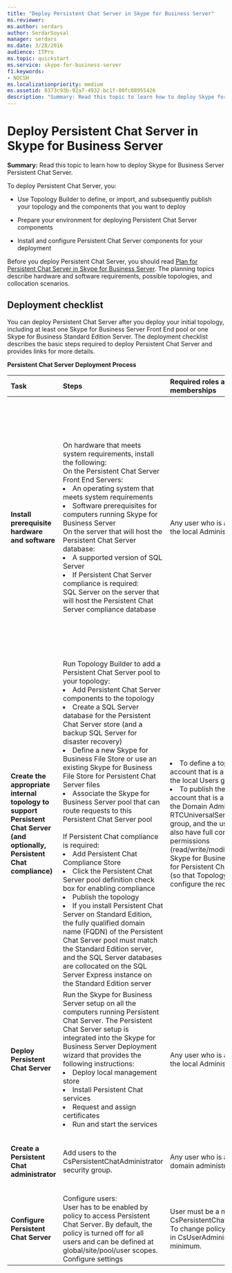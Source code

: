 ```yaml
---
title: "Deploy Persistent Chat Server in Skype for Business Server"
ms.reviewer: 
ms.author: serdars
author: SerdarSoysal
manager: serdars
ms.date: 3/28/2016
audience: ITPro
ms.topic: quickstart
ms.service: skype-for-business-server
f1.keywords:
- NOCSH
ms.localizationpriority: medium
ms.assetid: 8373c93b-92a7-4932-bc1f-00fc08955426
description: "Summary: Read this topic to learn how to deploy Skype for Business Server Persistent Chat Server."
---
```


# Deploy Persistent Chat Server in Skype for Business Server
 
**Summary:** Read this topic to learn how to deploy Skype for Business Server Persistent Chat Server.
  
To deploy Persistent Chat Server, you: 
  
- Use Topology Builder to define, or import, and subsequently publish your topology and the components that you want to deploy
    
- Prepare your environment for deploying Persistent Chat Server components
    
- Install and configure Persistent Chat Server components for your deployment
    
Before you deploy Persistent Chat Server, you should read [Plan for Persistent Chat Server in Skype for Business Server](../../plan-your-deployment/persistent-chat-server/persistent-chat-server.md). The planning topics describe hardware and software requirements, possible topologies, and collocation scenarios. 
  
## Deployment checklist

You can deploy Persistent Chat Server after you deploy your initial topology, including at least one Skype for Business Server Front End pool or one Skype for Business Standard Edition Server. The deployment checklist describes the basic steps required to deploy Persistent Chat Server and provides links for more details.
  
**Persistent Chat Server Deployment Process**

|**Task**|**Steps**|**Required roles and group memberships**|**Related topics**|
|:-----|:-----|:-----|:-----|
|**Install prerequisite hardware and software** <br/> | On hardware that meets system requirements, install the following: <br/> On the Persistent Chat Server Front End Servers: <br/><li>  An operating system that meets system requirements <br/><li>  Software prerequisites for computers running Skype for Business Server <br/>  On the server that will host the Persistent Chat Server database: <br/><li>  A supported version of SQL Server <br/><li>  If Persistent Chat Server compliance is required: <br/>  SQL Server on the server that will host the Persistent Chat Server compliance database <br/> |Any user who is a member of the local Administrators group.  <br/> |<li>[Environmental requirements for Skype for Business Server](../../plan-your-deployment/requirements-for-your-environment/environmental-requirements.md) <br/><li> [Hardware and software requirements for Persistent Chat Server in Skype for Business Server](../../plan-your-deployment/persistent-chat-server/hardware-and-software-requirements.md) <br/><li> For Skype for Business Server 2015, see [Server requirements for Skype for Business Server 2015](../../plan-your-deployment/requirements-for-your-environment/server-requirements.md) and for Skype for Business Server 2019, see [System requirements for Skype for Business Server 2019](../../../SfBServer2019/plan/system-requirements.md) |
|**Create the appropriate internal topology to support Persistent Chat Server (and optionally, Persistent Chat compliance)** <br/> | Run Topology Builder to add a Persistent Chat Server pool to your topology: <br/><li>  Add Persistent Chat Server components to the topology <br/><li>  Create a SQL Server database for the Persistent Chat Server store (and a backup SQL Server for disaster recovery) <br/><li> Define a new Skype for Business File Store or use an existing Skype for Business File Store for Persistent Chat Server files <br/>  <li>Associate the Skype for Business Server pool that can route requests to this Persistent Chat Server pool <br/><br>  If Persistent Chat compliance is required: <br/><li>  Add Persistent Chat Compliance Store <br/><li>  Click the Persistent Chat Server pool definition check box for enabling compliance <br/><li>  Publish the topology <br/><li>  If you install Persistent Chat Server on Standard Edition, the fully qualified domain name (FQDN) of the Persistent Chat Server pool must match the Standard Edition server, and the SQL Server databases are collocated on the SQL Server Express instance on the Standard Edition server <br/> |<li>To define a topology, an account that is a member of the local Users group.  <br/><li> To publish the topology, an account that is a member of the Domain Admins group and RTCUniversalServerAdmins group, and the user should also have full control permissions (read/write/modify) on the Skype for Business File Store for Persistent Chat Server files (so that Topology Builder can configure the required DACLs).  <br/> |<li>[Create and publish new topology in Skype for Business Server](../../deploy/install/create-and-publish-new-topology.md) <br/><li> [Add Persistent Chat Server to your Skype for Business Server topology](add-persistent-chat-server.md) <br/> |
|**Deploy Persistent Chat Server** <br/> | Run the Skype for Business Server setup on all the computers running Persistent Chat Server. The Persistent Chat Server setup is integrated into the Skype for Business Server Deployment wizard that provides the following instructions: <br/><li>  Deploy local management store <br/><li>  Install Persistent Chat services <br/><li>  Request and assign certificates <br/><li>  Run and start the services <br/> |Any user who is a member of the local Administrators group.  <br/> |[Deploy Persistent Chat Server in Skype for Business Server](deploy-persistent-chat-server.md) <br/> |
|**Create a Persistent Chat administrator** <br/> |Add users to the CsPersistentChatAdministrator security group.  <br/> |Any user who is a member of domain administrators.  <br/> |[Create a Persistent Chat administrator in Skype for Business Server](create-a-persistent-chat-administrator.md) <br/> |
|**Configure Persistent Chat Server** <br/> | Configure users: <br/>  User has to be enabled by policy to access Persistent Chat Server. By default, the policy is turned off for all users and can be defined at global/site/pool/user scopes. <br/>  Configure settings <br/> |User must be a member of CsPersistentChatAdministrator. To change policy, user must be in CsUserAdministrator, at a minimum.  <br/> |[Manage Persistent Chat Server in Skype for Business Server](../../manage/persistent-chat/persistent-chat.md) <br/> |
   

